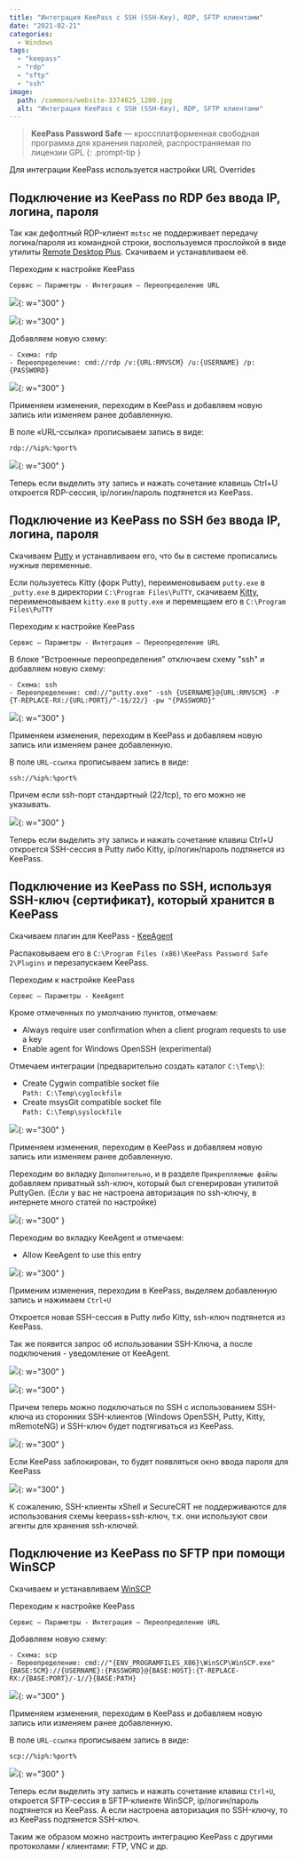 ```yaml
---
title: "Интеграция KeePass с SSH (SSH-Key), RDP, SFTP клиентами"
date: "2021-02-21"
categories: 
  - Windows
tags: 
  - "keepass"
  - "rdp"
  - "sftp"
  - "ssh"
image:
  path: /commons/website-3374825_1280.jpg
  alt: "Интеграция KeePass с SSH (SSH-Key), RDP, SFTP клиентами"
---
```


> **KeePass Password Safe** — кроссплатформенная свободная программа для хранения паролей, распространяемая по лицензии GPL
{: .prompt-tip }

Для интеграции KeePass используется настройки URL Overrides

## Подключение из KeePass по RDP без ввода IP, логина, пароля

Так как дефолтный RDP-клиент `mstsc` не поддерживает передачу логина/пароля из командной строки, воспользуемся прослойкой в виде утилиты [Remote Desktop Plus](https://www.donkz.nl/). Скачиваем и устанавливаем её.

Переходим к настройке KeePass

```
Сервис – Параметры - Интеграция – Переопределение URL 
```

![](/assets/img/posts/2021/02/21/kee1.png){: w="300" }

![](/assets/img/posts/2021/02/21/kee2.png){: w="300" }

Добавляем новую схему:

```
- Схема: rdp
- Переопределение: cmd://rdp /v:{URL:RMVSCM} /u:{USERNAME} /p:{PASSWORD}
```

![](/assets/img/posts/2021/02/21/kee4.png){: w="300" }

Применяем изменения, переходим в KeePass и добавляем новую запись или изменяем ранее добавленную.

В поле «URL-ссылка» прописываем запись в виде:

```
rdp://%ip%:%port%
```

![](/assets/img/posts/2021/02/21/kee5.png){: w="300" }

Теперь если выделить эту запись и нажать сочетание клавишь Ctrl+U откроется RDP-сессия, ip/логин/пароль подтянется из KeePass.

## Подключение из KeePass по SSH без ввода IP, логина, пароля

Скачиваем [Putty](https://the.earth.li/~sgtatham/putty/latest/w64/putty-64bit-0.74-installer.msi) и устанавливаем его, что бы в системе прописались нужные переменные.

Если пользуетесь Kitty (форк Putty), переименовываем `putty.exe` в `_putty.exe` в директории `C:\Program Files\PuTTY`, скачиваем [Kitty](https://github.com/cyd01/KiTTY/releases), переименовываем `kitty.exe` в `putty.exe` и перемещаем его в `C:\Program Files\PuTTY`

Переходим к настройке KeePass

```
Сервис – Параметры - Интеграция – Переопределение URL 
```

В блоке "Встроенные переопределения" отключаем схему "ssh" и добавляем новую схему:

```
- Схема: ssh
- Переопределение: cmd://"putty.exe" -ssh {USERNAME}@{URL:RMVSCM} -P {T-REPLACE-RX:/{URL:PORT}/^-1$/22/} -pw "{PASSWORD}"
```

![](/assets/img/posts/2021/02/21/kee6.png){: w="300" }

Применяем изменения, переходим в KeePass и добавляем новую запись или изменяем ранее добавленную.

В поле `URL-ссылка` прописываем запись в виде:

```
ssh://%ip%:%port%
```

Причем если ssh-порт стандартный (22/tcp), то его можно не указывать.

![](/assets/img/posts/2021/02/21/kee7.png){: w="300" }

Теперь если выделить эту запись и нажать сочетание клавиш Ctrl+U откроется SSH-сессия в Putty либо Kitty, ip/логин/пароль подтянется из KeePass.

## Подключение из KeePass по SSH, используя SSH-ключ (сертификат), который хранится в KeePass

Скачиваем плагин для KeePass - [KeeAgent](https://lechnology.com/software/keeagent/#download)

Распаковываем его в `C:\Program Files (x86)\KeePass Password Safe 2\Plugins` и перезапускаем KeePass.

Переходим к настройке KeePass

```
Сервис – Параметры - KeeAgent
```

Кроме отмеченных по умолчанию пунктов, отмечаем:

- Always require user confirmation when a client program requests to use a key
- Enable agent for Windows OpenSSH (experimental)

Отмечаем интеграции (предварительно создать каталог `C:\Temp\`):

- Create Cygwin compatible socket file  
    `Path: C:\Temp\cyglockfile`
- Create msysGit compatible socket file  
    `Path: C:\Temp\syslockfile`

![](/assets/img/posts/2021/02/21/kee8.png){: w="300" }

Применяем изменения, переходим в KeePass и добавляем новую запись или изменяем ранее добавленную.

Переходим во вкладку `Дополнительно`, и в разделе `Прикрепляемые файлы` добавляем приватный ssh-ключ, который был сгенерирован утилитой PuttyGen. (Если у вас не настроена авторизация по ssh-ключу, в интернете много статей по настройке)

![](/assets/img/posts/2021/02/21/kee9.png){: w="300" }

Переходим во вкладку KeeAgent и отмечаем:

- Allow KeeAgent to use this entry

![](/assets/img/posts/2021/02/21/kee10.png){: w="300" }

Применим изменения, переходим в KeePass, выделяем добавленную запись и нажимаем `Ctrl+U`

Откроется новая SSH-сессия в Putty либо Kitty, ssh-ключ подтянется из KeePass.

Так же появится запрос об использовании SSH-Ключа, а после подключения - уведомление от KeeAgent.

![](/assets/img/posts/2021/02/21/kee11.png){: w="300" }

![](/assets/img/posts/2021/02/21/kee12.png){: w="300" }

Причем теперь можно подключаться по SSH с использованием SSH-ключа из сторонних SSH-клиентов (Windows OpenSSH, Putty, Kitty, mRemoteNG) и SSH-ключ будет подтягиваться из KeePass.

![](/assets/img/posts/2021/02/21/kee13.png){: w="300" }

Если KeePass заблокирован, то будет появляться окно ввода пароля для KeePass

![](/assets/img/posts/2021/02/21/kee14.png){: w="300" }

К сожалению, SSH-клиенты xShell и SecureCRT не поддерживаются для использования схемы keepass+ssh-ключ, т.к. они используют свои агенты для хранения ssh-ключей.

## Подключение из KeePass по SFTP при помощи WinSCP

Скачиваем и устанавливаем [WinSCP](https://winscp.net/eng/download.php)

Переходим к настройке KeePass

```
Сервис – Параметры - Интеграция – Переопределение URL
```

Добавляем новую схему:

```
- Схема: scp
- Переопределение: cmd://"{ENV_PROGRAMFILES_X86}\WinSCP\WinSCP.exe" {BASE:SCM}://{USERNAME}:{PASSWORD}@{BASE:HOST}:{T-REPLACE-RX:/{BASE:PORT}/-1//}{BASE:PATH}
```

![](/assets/img/posts/2021/02/21/kee15.png){: w="300" }

Применяем изменения, переходим в KeePass и добавляем новую запись или изменяем ранее добавленную.

В поле `URL-ссылка` прописываем запись в виде:

```
scp://%ip%:%port%
```

![](/assets/img/posts/2021/02/21/kee16.png){: w="300" }

Теперь если выделить эту запись и нажать сочетание клавиш `Ctrl+U`, откроется SFTP-сессия в SFTP-клиенте WinSCP, ip/логин/пароль подтянется из KeePass. А если настроена авторизация по SSH-ключу, то из KeePass подтянется SSH-ключ.

Таким же образом можно настроить интеграцию KeePass с другими протоколами / клиентами: FTP, VNC и др.
